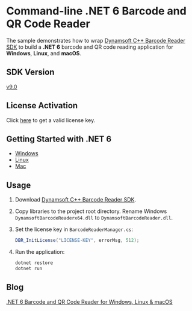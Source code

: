 # Command-line .NET 6 Barcode and QR Code Reader
The sample demonstrates how to wrap [Dynamsoft C++ Barcode Reader SDK]((https://www.dynamsoft.com/barcode-reader/sdk-desktop-server/)) to build a **.NET 6** barcode and QR code reading application for **Windows**, **Linux**, and **macOS**.

## SDK Version
[v9.0](https://www.dynamsoft.com/barcode-reader/downloads//#desktop)

## License Activation
Click [here](https://www.dynamsoft.com/customer/license/trialLicense?product=dbr) to get a valid license key.

## Getting Started with .NET 6
* [Windows](https://dotnet.microsoft.com/en-us/download#windowscmd)
* [Linux](https://dotnet.microsoft.com/en-us/download#linuxubuntu)
* [Mac](https://dotnet.microsoft.com/en-us/download#macos)

## Usage
1. Download [Dynamsoft C++ Barcode Reader SDK](https://www.dynamsoft.com/barcode-reader/downloads//#desktop).
2. Copy libraries to the project root directory. Rename Windows `DynamsoftBarcodeReaderx64.dll` to `DynamsoftBarcodeReader.dll`. 
3. Set the license key in `BarcodeReaderManager.cs`:
    
    ```csharp
    DBR_InitLicense("LICENSE-KEY", errorMsg, 512);
    ```
4. Run the application:

    ```bash
    dotnet restore
    dotnet run
    ```    
    
## Blog
[.NET 6 Barcode and QR Code Reader for Windows, Linux & macOS](https://www.codepool.biz/net-core-barcode-app.html)

[0]:http://www.dynamsoft.com/Products/Dynamic-Barcode-Reader.aspx
[1]:https://www.dynamsoft.com/Downloads/Dynamic-Barcode-Reader-Download.aspx

